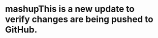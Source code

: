 # mashupT h i s   i s   a   n e w   u p d a t e   t o   v e r i f y   c h a n g e s   a r e   b e i n g   p u s h e d   t o   G i t H u b .  
 